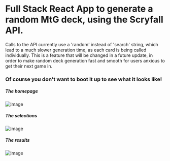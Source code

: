 # Full Stack React App to generate a random MtG deck, using the Scryfall API.
Calls to the API currently use a 'random' instead of 'search' string, which lead to a much slower generation time, as each card is being called individually. This is a feature that will be changed in a future update, in order to make random deck generation fast and smooth for users anxious to get their next game in.

### Of course you don't want to boot it up to see what it looks like!
##### The homepage
![image](https://user-images.githubusercontent.com/71418632/226460642-9d14259e-75bf-41f2-af75-70ee20a6407d.png)

##### The selections
![image](https://user-images.githubusercontent.com/71418632/226460892-0e4d0f0c-c4b3-4e31-8aaf-d16fb1cbc491.png)

##### The results
![image](https://user-images.githubusercontent.com/71418632/226461338-64948c27-4f43-4dad-ab41-603a92e81ef5.png)
